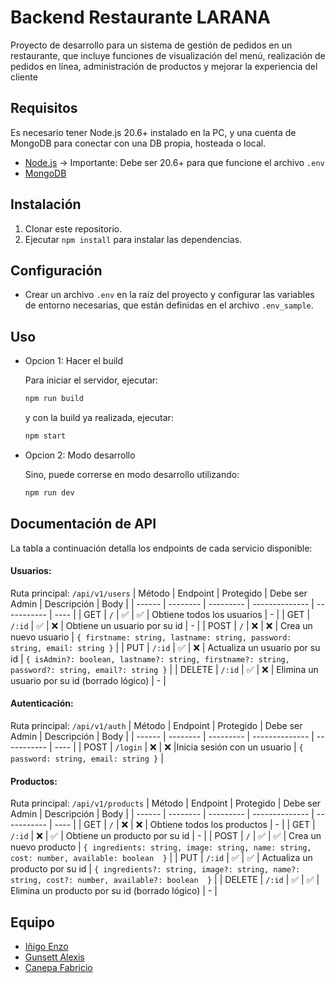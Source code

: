 # Backend Restaurante LARANA

Proyecto de desarrollo para un sistema de gestión de pedidos en un restaurante, que incluye funciones de visualización del menú, realización de pedidos en línea, administración de productos y mejorar la experiencia del cliente

## Requisitos

Es necesario tener Node.js 20.6+ instalado en la PC, y una cuenta de MongoDB para conectar con una DB propia, hosteada o local.

- [Node.js](https://nodejs.org/en/) -> Importante: Debe ser 20.6+ para que funcione el archivo `.env`
- [MongoDB](https://www.mongodb.com/)

## Instalación

1. Clonar este repositorio.
2. Ejecutar `npm install` para instalar las dependencias.

## Configuración

- Crear un archivo `.env` en la raíz del proyecto y configurar las variables de entorno necesarias, que están definidas en el archivo `.env_sample`.

## Uso

- Opcion 1: Hacer el build

  Para iniciar el servidor, ejecutar:

  ```bash
  npm run build
  ```

  y con la build ya realizada, ejecutar:

  ```bash
  npm start
  ```

- Opcion 2: Modo desarrollo

  Sino, puede correrse en modo desarrollo utilizando:

  ```bash
  npm run dev
  ```

## Documentación de API

La tabla a continuación detalla los endpoints de cada servicio disponible:

#### Usuarios:

Ruta principal: `/api/v1/users`
| Método | Endpoint | Protegido | Debe ser Admin | Descripción | Body |
| ------ | -------- | --------- | -------------- | ----------- | ---- |
| GET | `/` | ✅ | ✅ | Obtiene todos los usuarios | - |
| GET | `/:id` | ✅ | ❌ | Obtiene un usuario por su id | - |
| POST | `/` | ❌ | ❌ | Crea un nuevo usuario | `{ firstname: string, lastname: string, password: string, email: string }` |
| PUT | `/:id` | ✅ | ❌ | Actualiza un usuario por su id | `{ isAdmin?: boolean, lastname?: string, firstname?: string, password?: string, email?: string }` |
| DELETE | `/:id` | ✅ | ❌ | Elimina un usuario por su id (borrado lógico) | - |

#### Autenticación:

Ruta principal: `/api/v1/auth`
| Método | Endpoint | Protegido | Debe ser Admin | Descripción | Body |
| ------ | -------- | --------- | -------------- | ----------- | ---- |
| POST | `/login` | ❌ | ❌ |Inicia sesión con un usuario | `{ password: string, email: string }` |

#### Productos:

Ruta principal: `/api/v1/products`
| Método | Endpoint | Protegido | Debe ser Admin | Descripción | Body |
| ------ | -------- | --------- | -------------- | ----------- | ---- |
| GET | `/` | ❌ | ❌ | Obtiene todos los productos | - |
| GET | `/:id` | ❌ | ✅ | Obtiene un producto por su id | - |
| POST | `/` | ✅ | ✅ | Crea un nuevo producto | `{ ingredients: string, image: string, name: string, cost: number, available: boolean  }` |
| PUT | `/:id` | ✅ | ✅ | Actualiza un producto por su id | `{ ingredients?: string, image?: string, name?: string, cost?: number, available?: boolean  }` |
| DELETE | `/:id` | ✅ | ✅ | Elimina un producto por su id (borrado lógico) | - |

## Equipo
- [Iñigo Enzo](https://github.com/einigo)
- [Gunsett Alexis](https://github.com/mauricio-gunsett)
- [Canepa Fabricio](https://github.com/FabriCanepa)
